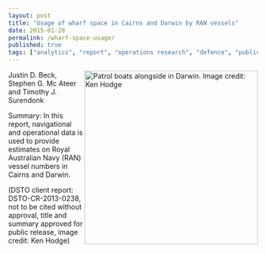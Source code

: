 ```yaml
---
layout: post
title: "Usage of wharf space in Cairns and Darwin by RAN vessels"
date: 2015-01-28
permalink: /wharf-space-usage/
published: true
tags: ["analytics", "report", "operations research", "defence", "publication", ]
---
```


[<img src="https://upload.wikimedia.org/wikipedia/commons/6/6d/Darwin%27s_Stokes_Hill_Wharf_January_2010.jpg" alt="Patrol boats alongside in Darwin. Image credit: Ken Hodge" width="350px" style="float: right;"/>](https://commons.wikimedia.org/wiki/File:Darwin's_Stokes_Hill_Wharf_January_2010.jpg)

Justin D. Beck, Stephen G. Mc Ateer and Timothy J. Surendonk

Summary: In this report, navigational and operational data is used to provide estimates on Royal Australian Navy (RAN) vessel numbers in Cairns and Darwin.

(DSTO client report: DSTO-CR-2013-0238, not to be cited without approval, title and summary approved for public release, image credit: Ken Hodge)
